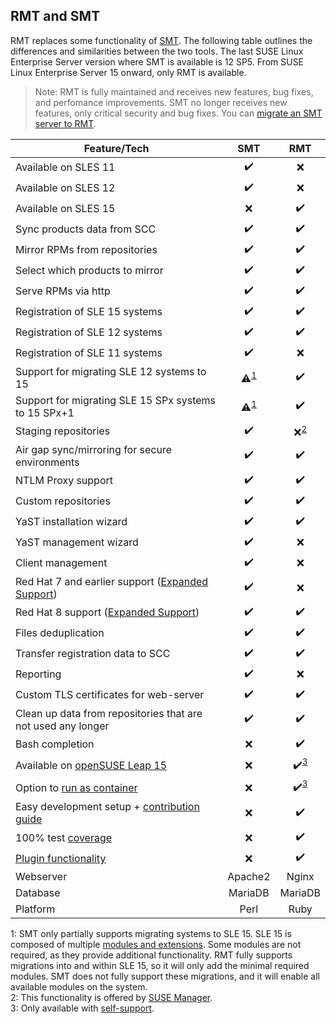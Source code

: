 ## RMT and SMT

RMT replaces some functionality of [SMT](https://github.com/SUSE/smt).
The following table outlines the differences and similarities between the two tools.
The last SUSE Linux Enterprise Server version where SMT is available is 12 SP5.
From SUSE Linux Enterprise Server 15 onward, only RMT is available.

> Note: RMT is fully maintained and receives new features, bug fixes, and perfomance improvements.
> SMT no longer receives new features, only critical security and bug fixes.
> You can [migrate an SMT server to RMT](https://documentation.suse.com/sles/15-SP2/html/SLES-all/cha-rmt-migrate.html).

| Feature/Tech      | SMT           | RMT           |
|-------------------|:-------------:|:-------------:|
|Available on SLES 11|:heavy_check_mark:|:x:|
|Available on SLES 12|:heavy_check_mark:|:x:|
|Available on SLES 15|:x:|:heavy_check_mark:|
|Sync products data from SCC|:heavy_check_mark:|:heavy_check_mark:|
|Mirror RPMs from repositories|:heavy_check_mark:|:heavy_check_mark:|
|Select which products to mirror|:heavy_check_mark:|:heavy_check_mark:|
|Serve RPMs via http|:heavy_check_mark:|:heavy_check_mark:|
|Registration of SLE 15 systems|:heavy_check_mark:|:heavy_check_mark:|
|Registration of SLE 12 systems|:heavy_check_mark:|:heavy_check_mark:|
|Registration of SLE 11 systems|:heavy_check_mark:|:x:|
|Support for migrating SLE 12 systems to 15|:warning:<sup>[1](#partial-migration)</sup>|:heavy_check_mark:|
|Support for migrating SLE 15 SPx systems to 15 SPx+1|:warning:<sup>[1](#partial-migration)</sup>|:heavy_check_mark:|
|Staging repositories|:heavy_check_mark:|:x:<sup>[2](#staging)</sup>|
|Air gap sync/mirroring for secure environments|:heavy_check_mark:|:heavy_check_mark:|
|NTLM Proxy support|:heavy_check_mark:|:heavy_check_mark:|
|Custom repositories|:heavy_check_mark:|:heavy_check_mark:|
|YaST installation wizard|:heavy_check_mark:|:heavy_check_mark:|
|YaST management wizard|:heavy_check_mark:|:x:|
|Client management|:heavy_check_mark:|:x:|
|Red Hat 7 and earlier support ([Expanded Support](https://www.suse.com/products/expandedsupport/))|:heavy_check_mark:|:x:|
|Red Hat 8 support ([Expanded Support](https://www.suse.com/products/expandedsupport/))|:heavy_check_mark:|:heavy_check_mark:||Files deduplication|:heavy_check_mark:|:heavy_check_mark:|
|Files deduplication|:heavy_check_mark:|:heavy_check_mark:|
|Transfer registration data to SCC|:heavy_check_mark:|:heavy_check_mark:|
|Reporting|:heavy_check_mark:|:x:|
|Custom TLS certificates for web-server|:heavy_check_mark:|:heavy_check_mark:|
|Clean up data from repositories that are not used any longer|:heavy_check_mark:|:heavy_check_mark:|
|Bash completion|:x:|:heavy_check_mark:|
|Available on [openSUSE Leap 15](https://github.com/SUSE/rmt/blob/master/docs/installation.md#installation-on-opensuse-leap-15)|:x:|:heavy_check_mark:<sup>[3](#self-support)</sup>|
|Option to [run as container](https://github.com/SUSE/rmt/blob/master/README.md#development-setup---docker-compose)|:x:|:heavy_check_mark:<sup>[3](#self-support)</sup>|
|Easy development setup + [contribution guide](https://github.com/SUSE/rmt/blob/master/docs/CONTRIBUTING.md)|:x:|:heavy_check_mark:|
|100% test [coverage](https://coveralls.io/github/SUSE/rmt?branch=master)|:x:|:heavy_check_mark:|
|[Plugin functionality](https://github.com/SUSE/rmt/blob/master/docs/PLUGINS.md)|:x:|:heavy_check_mark:|
|Webserver|Apache2|Nginx|
|Database|MariaDB|MariaDB|
|Platform|Perl|Ruby|

<a name="partial-migration">1</a>: SMT only partially supports migrating systems to SLE 15. SLE 15 is composed of multiple [modules and extensions](https://documentation.suse.com/sles/15-SP2/html/SLES-all/art-modules.html).
Some modules are not required, as they provide additional functionality.
RMT fully supports migrations into and within SLE 15, so it will only add the minimal required modules.
SMT does not fully support these migrations, and it will enable all available modules on the system.\
<a name="staging">2</a>: This functionality is offered by [SUSE Manager](https://www.suse.com/documentation/suse-best-practices/susemanager/data/susemanager.html).\
<a name="self-support">3</a>: Only available with [self-support](https://www.suse.com/support/self-support/).
